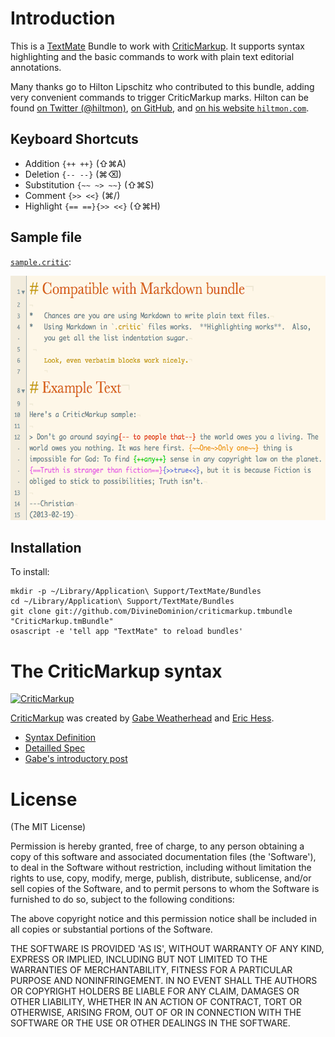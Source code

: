 # Introduction

This is a [TextMate][tm] Bundle to work with [CriticMarkup][cm].  It supports syntax highlighting and the basic commands to work with plain text editorial annotations.

Many thanks go to Hilton Lipschitz who contributed to this bundle, adding very convenient commands to trigger CriticMarkup marks.  Hilton can be found [on Twitter (@hiltmon)](http://www.twitter.com/hiltmon), [on GitHub](https://github.com/hiltmon), and  [on his website  `hiltmon.com`](http://www.hiltmon.com).  

  [tm]: https://github.com/textmate/textmate "textmate on GitHub"
  
## Keyboard Shortcuts

*   Addition `{++ ++}` (⇧⌘A)
*   Deletion `{-- --}` (⌘⌫)
*   Substitution `{~~ ~> ~~}` (⇧⌘S)
*   Comment `{>> <<}` (⌘/)
*   Highlight `{== ==}{>> <<}` (⇧⌘H)

## Sample file

[`sample.critic`](http://github.com/DivineDominion/criticmarkup.tmbundle/blob/master/sample.critic):

<img src="http://github.com/DivineDominion/criticmarkup.tmbundle/raw/master/sample.png" width="606" height="391" />

## Installation

To install:

    mkdir -p ~/Library/Application\ Support/TextMate/Bundles
    cd ~/Library/Application\ Support/TextMate/Bundles
    git clone git://github.com/DivineDominion/criticmarkup.tmbundle "CriticMarkup.tmBundle"
    osascript -e 'tell app "TextMate" to reload bundles'


# The CriticMarkup syntax

[![CriticMarkup][cmimg]][cm]

  [cmimg]: http://high90.com/img/CriticMarkup-400px.png
  
[CriticMarkup][cm] was created by [Gabe Weatherhead][md] and [Eric Hess][mfb].

  [cm]: http://criticmarkup.com
  [md]: http://www.macdrifter.com
  [mfb]: http://www.themindfulbit.com

*   [Syntax Definition](http://criticmarkup.com/users-guide.php)
*   [Detailled Spec](http://criticmarkup.com/spec.php)
*   [Gabe's introductory post](http://macdrifter.com/2013/02/everyones-a-critic-the-critic-markup-language-proposal.html)

# License

(The MIT License)

Permission is hereby granted, free of charge, to any person obtaining a copy of this software and associated documentation files (the 'Software'), to deal in the Software without restriction, including without limitation the rights to use, copy, modify, merge, publish, distribute, sublicense, and/or sell copies of the Software, and to permit persons to whom the Software is furnished to do so, subject to the following conditions:

The above copyright notice and this permission notice shall be included in all copies or substantial portions of the Software.

THE SOFTWARE IS PROVIDED 'AS IS', WITHOUT WARRANTY OF ANY KIND, EXPRESS OR IMPLIED, INCLUDING BUT NOT LIMITED TO THE WARRANTIES OF MERCHANTABILITY, FITNESS FOR A PARTICULAR PURPOSE AND NONINFRINGEMENT. IN NO EVENT SHALL THE AUTHORS OR COPYRIGHT HOLDERS BE LIABLE FOR ANY CLAIM, DAMAGES OR OTHER LIABILITY, WHETHER IN AN ACTION OF CONTRACT, TORT OR OTHERWISE, ARISING FROM, OUT OF OR IN CONNECTION WITH THE SOFTWARE OR THE USE OR OTHER DEALINGS IN THE SOFTWARE.
